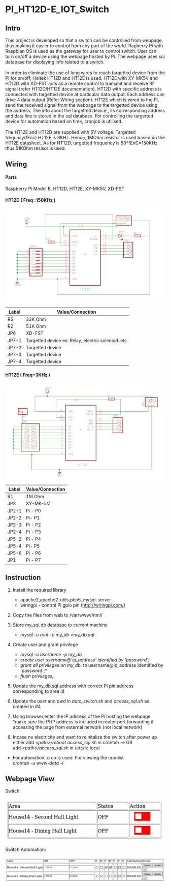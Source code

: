 # PI_HT12D-E_IOT_Switch

## Intro
This project is developed so that a switch can be controlled from webpage, thus making it easier to control from any part of the world. 
Rapberry Pi with Raspbian OS is used as the gateway for user to control switch. User can turn on/off a device using the webpage hosted by Pi. The webpage uses sql database for displaying info related to a switch.
<br /> 
<br /> In order to eliminate the use of long wires to reach targetted device from the Pi for on/off, Holtek HT12D and HT12E is used. HT12E with XY-MK5V and HT12D with XD-FST acts as a remote control to transmit and receive RF signal (refer HT12D/HT12E documentation). HT12D with specific address is connected with targetted device at particular data output. Each address can drive 4 data output (Refer Wiring section). HT12E which is wired to the Pi, send the received signal from the webpage to the targetted device using the address. The info about the targetted device , its corresponding address and data line is stored in the sql database. For controlling the targetted device for automation based on time, cronjob is utilised.
<br /> 
<br />The HT12E and HT12D are supplied with 5V voltage. Targetted frequncy(fEnc) HT12E is 3KHz. Hence, 1MOhm resistor is used based on the HT12E datasheet. As for HT12D, targetted frequency is 50*fEnC=150KHz, thus 51KOhm resisor is used. 

 
## Wiring
#### Parts
Raspberry Pi Model B, HT12D, HT12E,  XY-MK5V, XD-FST

#### HT12D ( Freq=150KHz )

![Alt text](./images/ht12d.png)


|  Label | Value/Connection |
| ------------- | ------------- |
| R5  | 33K Ohm  |
| R2  | 51K Ohm  |
| JP6  | XD-FST  |
| JP7-1  | Targetted device ex: Relay, electric solenoid .etc |
| JP7-2  | Targetted device  |
| JP7-3  | Targetted device  |
| JP7-4  | Targetted device  |

#### HT12E ( Freq=3KHz )
![Alt text](./images/ht12e.png)

|  Label | Value/Connection |
| ------------- | ------------- |
| R1  | 1M Ohm  |
| JP3  | XY-MK-5V  |
| JP2-1  | Pi - P0  |
| JP2-2  | Pi- P1 |
| JP2-3  | Pi - P2  |
| JP2-4  | Pi - P3  |
| JP5-2  | Pi - P4  |
| JP5-4  | Pi- P5  |
| JP5-6  | Pi - P6  |
| JP1  | Pi - P7  |

## Instruction
1. Install the required library
   - apache2,apache2-utils,php5, mysql-server  
   - wiringpi - control Pi gpio pin (http://wiringpi.com/)
  
2. Copy the files from web to /var/www/html/
  
3. Store my_sql.db database to current machine
   - *mysql -u root -p my_db <my_db.sql*

4. Create user and grant privilege
   - *mysql -u username -p my_db*
   - *create user username@'ip_address' identified by 'password';*
   - *grant all privileges on my_db.* to username@ip_address identified by 'password';*
   - *flush privileges;*

5. Update the my_db.sql address with correct Pi pin address corresponding to area id

6. Update the *user* and *pwd* in *auto_switch.sh* and *access_sql.sh* as created in #4

7. Using browser,enter the IP address of the Pi hosting the webpage 
   <br />*make sure the Pi IP address is  included in router port forwarding if accessing the page from external network (not local network)
   
 8. Incase no electricity and want to reinitalize the switch after power up
    <br /> either add *\<path\>/reboot access_sql.sh* in crontab -e OR
    <br /> add *\<path\>/access_sql.sh* in /etc/rc.local


* For automation, cron is used. For viewing the cronlist
   <br />*crontab -u www-data -l*

## Webpage View

Switch:

![Alt text](./images/switch.png)

Switch Automation:

![Alt text](./images/switch_auto.png)

